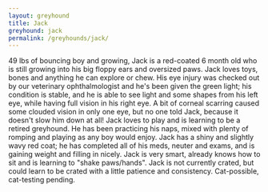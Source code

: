 ```yaml
---
layout: greyhound
title: Jack
greyhound: jack
permalink: /greyhounds/jack/
---
```

49 lbs of bouncing boy and growing, Jack is a red-coated 6 month old who is still growing into his big floppy ears and
oversized paws. Jack loves toys, bones and anything he can explore or chew. His eye injury was checked out by our
veterinary ophthalmologist and he's been given the green light; his condition is stable, and he is able to see light and
some shapes from his left eye, while having full vision in his right eye. A bit of corneal scarring caused some clouded
vision in only one eye, but no one told Jack, because it doesn't slow him down at all! Jack loves to play and is
learning to be a retired greyhound. He has been practicing his naps, mixed with plenty of romping and playing as any boy
would enjoy. Jack has a shiny and slightly wavy red coat; he has completed all of his meds, neuter and exams, and is
gaining weight and filling in nicely. Jack is very smart, already knows how to sit and is learning to "shake
paws/hands". Jack is not currently crated, but could learn to be crated with a little patience and consistency.
Cat-possible, cat-testing pending.
